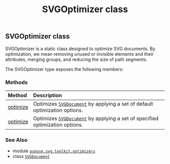 ﻿---
title: SVGOptimizer class
second_title: Aspose.SVG for Python via .NET API References
description: 
type: docs
weight: 20
url: /python-net/aspose.svg.toolkit.optimizers/svgoptimizer/
is_root: false
---

## SVGOptimizer class

SVGOptimizer is a static class designed to optimize SVG documents.
By optimization, we mean removing unused or invisible elements and their attributes, 
merging groups, and reducing the size of path segments.



The SVGOptimizer type exposes the following members:

### Methods
| Method | Description |
| :- | :- |
| [optimize](/svg/python-net/aspose.svg.toolkit.optimizers/svgoptimizer/optimize/#aspose.svg.SVGDocument) | Optimizes [`SVGDocument`](/svg/python-net/aspose.svg/svgdocument) by applying a set of default optimization options. |
| [optimize](/svg/python-net/aspose.svg.toolkit.optimizers/svgoptimizer/optimize/#aspose.svg.SVGDocument-aspose.svg.toolkit.optimizers.SVGOptimizationOptions) | Optimizes [`SVGDocument`](/svg/python-net/aspose.svg/svgdocument) by applying a set of specified optimization options. |



### See Also
* module [`aspose.svg.toolkit.optimizers`](..)
* class [`SVGDocument`](/svg/python-net/aspose.svg/svgdocument)
